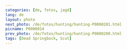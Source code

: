 ```yaml
---
categories: [de, fotos, jagd]
lang: de
layout: photo
next_photo: /de/fotos/hunting/hunting-P0000201.html
picname: P0000014
prev_photo: /de/fotos/hunting/hunting-P0000200.html
tags: [Dead Springbock, Scut]
---
```

